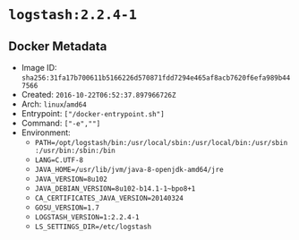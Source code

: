# `logstash:2.2.4-1`

## Docker Metadata

- Image ID: `sha256:31fa17b700611b5166226d570871fdd7294e465af8acb7620f6efa989b447566`
- Created: `2016-10-22T06:52:37.897966726Z`
- Arch: `linux`/`amd64`
- Entrypoint: `["/docker-entrypoint.sh"]`
- Command: `["-e",""]`
- Environment:
  - `PATH=/opt/logstash/bin:/usr/local/sbin:/usr/local/bin:/usr/sbin:/usr/bin:/sbin:/bin`
  - `LANG=C.UTF-8`
  - `JAVA_HOME=/usr/lib/jvm/java-8-openjdk-amd64/jre`
  - `JAVA_VERSION=8u102`
  - `JAVA_DEBIAN_VERSION=8u102-b14.1-1~bpo8+1`
  - `CA_CERTIFICATES_JAVA_VERSION=20140324`
  - `GOSU_VERSION=1.7`
  - `LOGSTASH_VERSION=1:2.2.4-1`
  - `LS_SETTINGS_DIR=/etc/logstash`
